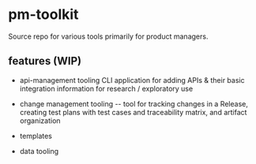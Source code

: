 # pm-toolkit
Source repo for various tools primarily for product managers.  

## features (WIP)
- api-management tooling
	CLI application for adding APIs & their basic integration information for research / exploratory use 

- change management tooling
	-- tool for tracking changes in a Release, creating test plans with test cases and traceability matrix, and artifact organization

- templates

- data tooling



